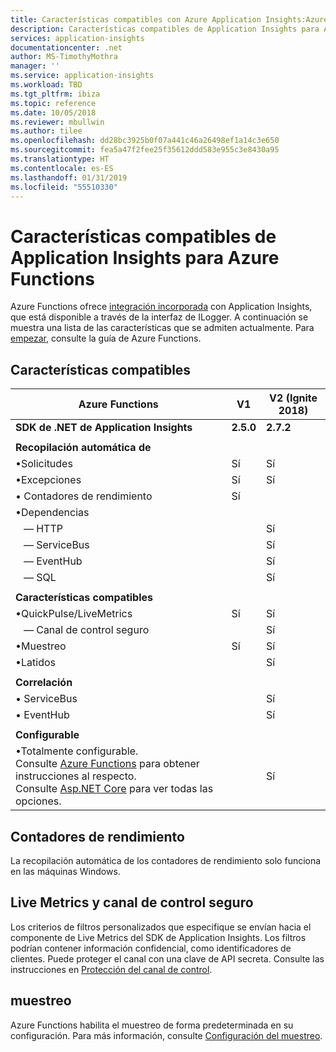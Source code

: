 ```yaml
---
title: Características compatibles con Azure Application Insights:Azure Functions | Microsoft Docs
description: Características compatibles de Application Insights para Azure Functions
services: application-insights
documentationcenter: .net
author: MS-TimothyMothra
manager: ''
ms.service: application-insights
ms.workload: TBD
ms.tgt_pltfrm: ibiza
ms.topic: reference
ms.date: 10/05/2018
ms.reviewer: mbullwin
ms.author: tilee
ms.openlocfilehash: dd28bc3925b0f07a441c46a26498ef1a14c3e650
ms.sourcegitcommit: fea5a47f2fee25f35612ddd583e955c3e8430a95
ms.translationtype: HT
ms.contentlocale: es-ES
ms.lasthandoff: 01/31/2019
ms.locfileid: "55510330"
---
```

# <a name="application-insights-for-azure-functions-supported-features"></a>Características compatibles de Application Insights para Azure Functions

Azure Functions ofrece [integración incorporada](https://docs.microsoft.com/azure/azure-functions/functions-monitoring) con Application Insights, que está disponible a través de la interfaz de ILogger. A continuación se muestra una lista de las características que se admiten actualmente. Para [empezar](https://github.com/Azure/Azure-Functions/wiki/App-Insights), consulte la guía de Azure Functions.

## <a name="supported-features"></a>Características compatibles

| Azure Functions                       | V1                | V2 (Ignite 2018)  | 
|-----------------------------------    |---------------    |------------------ |
| **SDK de .NET de Application Insights**   | **2.5.0**       | **2.7.2**         |
| | | | 
| **Recopilación automática de**        |                 |                   |               
| &bull;Solicitudes                     | Sí             | Sí               | 
| &bull;Excepciones                   | Sí             | Sí               | 
| &bull; Contadores de rendimiento         | Sí             |                   |
| &bull;Dependencias                   |                   |                   |               
| &nbsp;&nbsp;&nbsp;&mdash; HTTP      |                 | Sí               | 
| &nbsp;&nbsp;&nbsp;&mdash; ServiceBus|                 | Sí               | 
| &nbsp;&nbsp;&nbsp;&mdash; EventHub  |                 | Sí               | 
| &nbsp;&nbsp;&nbsp;&mdash; SQL       |                 | Sí               | 
| | | | 
| **Características compatibles**                |                   |                   |               
| &bull;QuickPulse/LiveMetrics       | Sí             | Sí               | 
| &nbsp;&nbsp;&nbsp;&mdash; Canal de control seguro|                 | Sí               | 
| &bull;Muestreo                     | Sí             | Sí               | 
| &bull;Latidos                   |                 | Sí               | 
| | | | 
| **Correlación**                       |                   |                   |               
| &bull; ServiceBus                     |                   | Sí               | 
| &bull; EventHub                       |                   | Sí               | 
| | | | 
| **Configurable**                      |                   |                   |           
| &bull;Totalmente configurable.<br/>Consulte [Azure Functions](https://github.com/Microsoft/ApplicationInsights-aspnetcore/issues/759#issuecomment-426687852) para obtener instrucciones al respecto.<br/>Consulte [Asp.NET Core](https://github.com/Microsoft/ApplicationInsights-aspnetcore/wiki/Custom-Configuration) para ver todas las opciones.               |                   | Sí                   | 


## <a name="performance-counters"></a>Contadores de rendimiento

La recopilación automática de los contadores de rendimiento solo funciona en las máquinas Windows.


## <a name="live-metrics--secure-control-channel"></a>Live Metrics y canal de control seguro

Los criterios de filtros personalizados que especifique se envían hacia el componente de Live Metrics del SDK de Application Insights. Los filtros podrían contener información confidencial, como identificadores de clientes. Puede proteger el canal con una clave de API secreta. Consulte las instrucciones en [Protección del canal de control](https://docs.microsoft.com/azure/azure-monitor/app/live-stream#secure-the-control-channel).

## <a name="sampling"></a>muestreo

Azure Functions habilita el muestreo de forma predeterminada en su configuración. Para más información, consulte [Configuración del muestreo](https://docs.microsoft.com/azure/azure-functions/functions-monitoring#configure-sampling).
